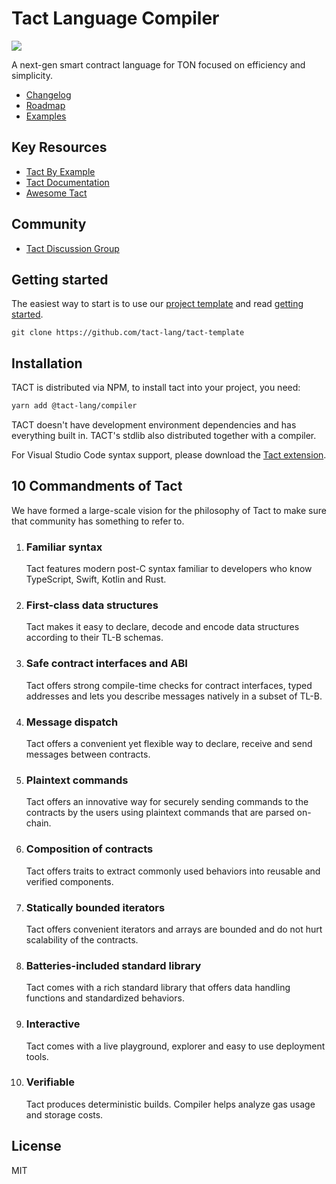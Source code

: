 # Tact Language Compiler

<img src="https://raw.githubusercontent.com/tact-lang/tact-docs/main/public/banner.jpeg">

A next-gen smart contract language for TON focused on efficiency and simplicity.

- [Changelog](/CHANGELOG.md)
- [Roadmap](/ROADMAP.md)
- [Examples](/examples/)

## Key Resources

- [Tact By Example](https://tact-by-example.org/00-hello-world)
- [Tact Documentation](https://docs.tact-lang.org)
- [Awesome Tact](https://github.com/tact-lang/awesome-tact)

## Community

- [Tact Discussion Group](https://t.me/tactlang)

## Getting started

The easiest way to start is to use our [project template](https://github.com/tact-lang/tact-template) and read [getting started](https://docs.tact-lang.org).

```
git clone https://github.com/tact-lang/tact-template
```

## Installation

TACT is distributed via NPM, to install tact into your project, you need:

```bash
yarn add @tact-lang/compiler
```

TACT doesn't have development environment dependencies and has everything built in. TACT's stdlib also distributed together with a compiler.

For Visual Studio Code syntax support, please download the [Tact extension](https://marketplace.visualstudio.com/items?itemName=KonVik.tact-lang-vscode).

## 10 Commandments of Tact

We have formed a large-scale vision for the philosophy of Tact to make sure that community has something to refer to.

1. ### Familiar syntax

   Tact features modern post-C syntax familiar to developers who know TypeScript, Swift, Kotlin and Rust.

2. ### First-class data structures

   Tact makes it easy to declare, decode and encode data structures according to their TL-B schemas.

3. ### Safe contract interfaces and ABI

   Tact offers strong compile-time checks for contract interfaces, typed addresses and lets you describe messages natively in a subset of TL-B.

4. ### Message dispatch

   Tact offers a convenient yet flexible way to declare, receive and send messages between contracts.

5. ### Plaintext commands

   Tact offers an innovative way for securely sending commands to the contracts by the users using plaintext commands that are parsed on-chain.

6. ### Composition of contracts

   Tact offers traits to extract commonly used behaviors into reusable and verified components.

7. ### Statically bounded iterators

   Tact offers convenient iterators and arrays are bounded and do not hurt scalability of the contracts.

8. ### Batteries-included standard library

   Tact comes with a rich standard library that offers data handling functions and standardized behaviors.

9. ### Interactive

   Tact comes with a live playground, explorer and easy to use deployment tools.

10. ### Verifiable

    Tact produces deterministic builds. Compiler helps analyze gas usage and storage costs.

## License

MIT
